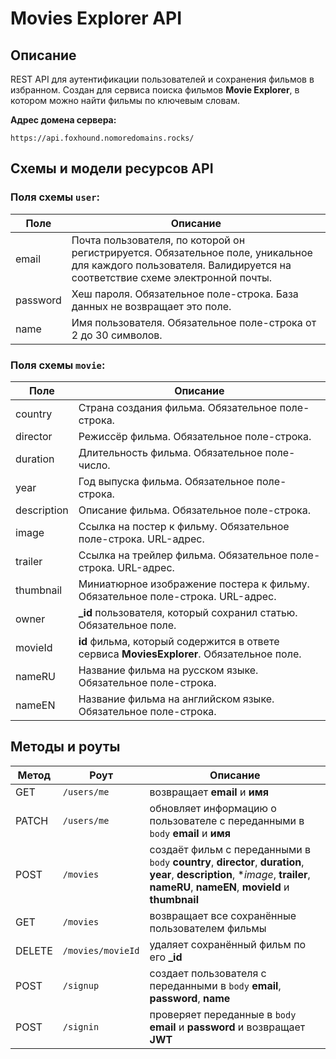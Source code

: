 # Movies Explorer API

## Описание

REST API для аутентификации пользователей и сохранения фильмов в избранном. Создан для сервиса поиска фильмов **Movie
Explorer**, в котором можно найти фильмы по ключевым словам.

**Адрес домена сервера:**

`https://api.foxhound.nomoredomains.rocks/`

## Схемы и модели ресурсов API

### Поля схемы `user`:

| Поле     | Описание                                                                                                                                                        |
|----------|-----------------------------------------------------------------------------------------------------------------------------------------------------------------|
| email    | Почта пользователя, по которой он регистрируется. Обязательное поле, уникальное для каждого пользователя. Валидируется на соответствие схеме электронной почты. |
| password | Хеш пароля. Обязательное поле-строка. База данных не возвращает это поле.                                                                                       |
| name     | Имя пользователя. Обязательное поле-строка от 2 до 30 символов.                                                                                                 |

### Поля схемы `movie`:

| Поле        | Описание                                                                                  |
|-------------|-------------------------------------------------------------------------------------------|
| country     | Страна создания фильма. Обязательное поле-строка.                                         |
| director    | Режиссёр фильма. Обязательное поле-строка.                                                |
| duration    | Длительность фильма. Обязательное поле-число.                                             |
| year        | Год выпуска фильма. Обязательное поле-строка.                                             |
| description | Описание фильма. Обязательное поле-строка.                                                |
| image       | Cсылка на постер к фильму. Обязательное поле-строка. URL-адрес.                           |
| trailer     | Cсылка на трейлер фильма. Обязательное поле-строка. URL-адрес.                            |
| thumbnail   | Миниатюрное изображение постера к фильму. Обязательное поле-строка. URL-адрес.            |
| owner       | **_id** пользователя, который сохранил статью. Обязательное поле.                         |
| movieId     | **id** фильма, который содержится в ответе сервиса **MoviesExplorer**. Обязательное поле. |
| nameRU      | Название фильма на русском языке. Обязательное поле-строка.                               |
| nameEN      | Название фильма на английском языке. Обязательное поле-строка.                            |

## Методы и роуты

| Метод  | Роут              | Описание                                                                                                                                                                            |
|--------|-------------------|-------------------------------------------------------------------------------------------------------------------------------------------------------------------------------------|
| GET    | `/users/me`       | возвращает **email** и **имя**                                                                                                                                                      |
| PATCH  | `/users/me`       | обновляет информацию о пользователе с переданными в `body` **email** и **имя**                                                                                                      |
| POST   | `/movies`         | создаёт фильм с переданными в `body` **country**, **director**, **duration**, **year**, **description**, **image*, **trailer**, **nameRU**, **nameEN**, **movieId** и **thumbnail** |
| GET    | `/movies`         | возвращает все сохранённые пользователем фильмы                                                                                                                                     |
| DELETE | `/movies/movieId` | удаляет сохранённый фильм по его **_id**                                                                                                                                            |
| POST   | `/signup`         | создает пользователя с переданными в `body` **email**, **password**, **name**                                                                                                       |
| POST   | `/signin`         | проверяет переданные в `body` **email** и **password** и возвращает **JWT**                                                                                                         |
